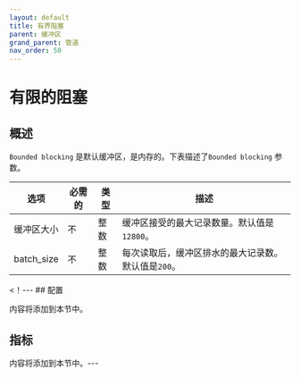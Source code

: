 ```yaml
---
layout: default
title: 有界阻塞
parent: 缓冲区
grand_parent: 管道
nav_order: 50
---
```


# 有限的阻塞

## 概述

`Bounded blocking` 是默认缓冲区，是内存的。下表描述了`Bounded blocking` 参数。

| 选项| 必需的| 类型| 描述|
| --- | --- | --- | --- |
| 缓冲区大小| 不| 整数| 缓冲区接受的最大记录数量。默认值是`12800`。|
| batch_size| 不| 整数| 每次读取后，缓冲区排水的最大记录数。默认值是`200`。|

<！--- ## 配置

内容将添加到本节中。

## 指标

内容将添加到本节中。---

